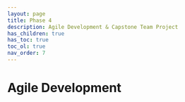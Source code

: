 ```yaml
---
layout: page
title: Phase 4
description: Agile Development & Capstone Team Project
has_children: true
has_toc: true
toc_ol: true
nav_order: 7
---
```


# Agile Development
